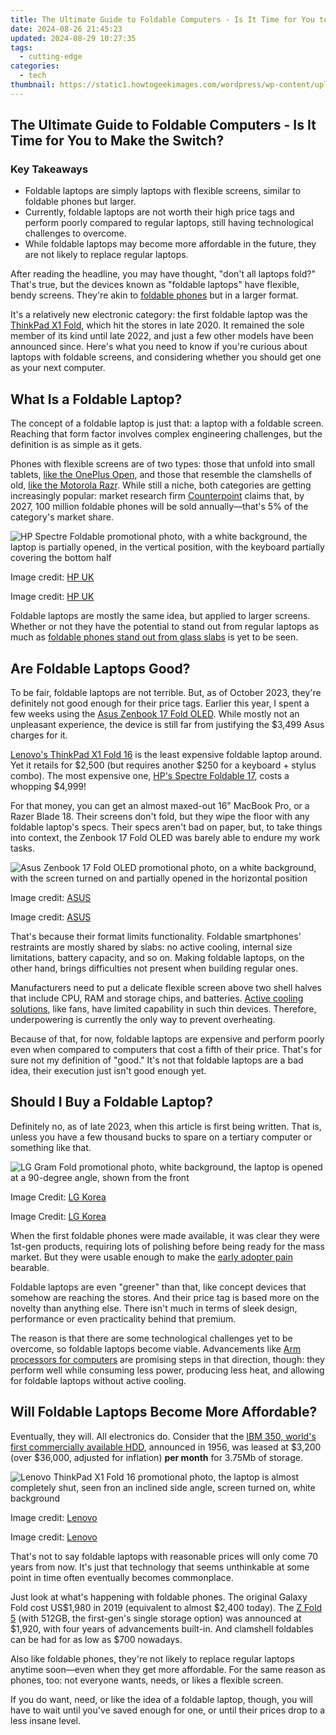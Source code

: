 ```yaml
---
title: The Ultimate Guide to Foldable Computers - Is It Time for You to Make the Switch?
date: 2024-08-26 21:45:23
updated: 2024-08-29 10:27:35
tags:
  - cutting-edge
categories:
  - tech
thumbnail: https://static1.howtogeekimages.com/wordpress/wp-content/uploads/wm/2023/10/asus-zenbook-17-fold-oled-partially-folded-with-the-screen-turned-of-sitting-on-a-table-with-electronic-device-boxes-in-the-background.jpeg
---
```


## The Ultimate Guide to Foldable Computers - Is It Time for You to Make the Switch?

### Key Takeaways

* Foldable laptops are simply laptops with flexible screens, similar to foldable phones but larger.
* Currently, foldable laptops are not worth their high price tags and perform poorly compared to regular laptops, still having technological challenges to overcome.
* While foldable laptops may become more affordable in the future, they are not likely to replace regular laptops.

 After reading the headline, you may have thought, "don't all laptops fold?" That's true, but the devices known as "foldable laptops" have flexible, bendy screens. They're akin to [foldable phones](https://fox-blue.techidaily.com/step-beyond-reality-reviewing-lgs-virtual-vision-for-2024/) but in a larger format.

 It's a relatively new electronic category: the first foldable laptop was the [ThinkPad X1 Fold](https://facebook-video-content.techidaily.com/in-2024-top-12-strategies-reviving-non-visible-fb-video-posts/), which hit the stores in late 2020\. It remained the sole member of its kind until late 2022, and just a few other models have been announced since. Here's what you need to know if you're curious about laptops with foldable screens, and considering whether you should get one as your next computer.

##  What Is a Foldable Laptop?

 The concept of a foldable laptop is just that: a laptop with a foldable screen. Reaching that form factor involves complex engineering challenges, but the definition is as simple as it gets.

 Phones with flexible screens are of two types: those that unfold into small tablets, [like the OnePlus Open](https://phone-solutions.techidaily.com/in-2024-life360-circle-everything-you-need-to-know-on-apple-iphone-6s-drfone-by-drfone-virtual-ios/), and those that resemble the clamshells of old, [like the Motorola Razr](https://screen-recording.techidaily.com/top-no-fee-android-chat-apps-rated/). While still a niche, both categories are getting increasingly popular: market research firm [Counterpoint](https://www.counterpointresearch.com/insights/global-foldable-smartphone-shipments-2027/) claims that, by 2027, 100 million foldable phones will be sold annually—that's 5% of the category's market share.

![HP Spectre Foldable promotional photo, with a white background, the laptop is partially opened, in the vertical position, with the keyboard partially covering the bottom half](https://static1.howtogeekimages.com/wordpress/wp-content/uploads/2023/10/hp-spectre-foldable-promotional-photo-with-a-white-background-the-laptop-is-partially-opened-in-the-vertical-position-with-the-keyboard-partially-covering-the-bottom-half.jpeg) 

Image credit: [HP UK](https://www.hp.com/gb-en/shop/product.aspx?id=8r2r4ea&opt=abu&sel=ntb)

Image credit: [HP UK](https://www.hp.com/gb-en/shop/product.aspx?id=8r2r4ea&opt=abu&sel=ntb)

 Foldable laptops are mostly the same idea, but applied to larger screens. Whether or not they have the potential to stand out from regular laptops as much as [foldable phones stand out from glass slabs](https://some-approaches.techidaily.com/updated-top-value-dome-cams-affordable-360-filmmaking-tools/) is yet to be seen.

##  Are Foldable Laptops Good?

 To be fair, foldable laptops are not terrible. But, as of October 2023, they're definitely not good enough for their price tags. Earlier this year, I spent a few weeks using the [Asus Zenbook 17 Fold OLED](https://youtube-clips.techidaily.com/updated-digital-film-composer/). While mostly not an unpleasant experience, the device is still far from justifying the $3,499 Asus charges for it.

[Lenovo's ThinkPad X1 Fold 16](https://extra-resources.techidaily.com/sj6-ultimate-face-off-with-xiaomis-yi-4k-genius/) is the least expensive foldable laptop around. Yet it retails for $2,500 (but requires another $250 for a keyboard + stylus combo). The most expensive one, [HP's Spectre Foldable 17](https://www.hp.com/us-en/shop/pdp/hp-spectre-foldable-17-cs0097nr), costs a whopping $4,999!

 For that money, you can get an almost maxed-out 16" MacBook Pro, or a Razer Blade 18\. Their screens don't fold, but they wipe the floor with any foldable laptop's specs. Their specs aren't bad on paper, but, to take things into context, the Zenbook 17 Fold OLED was barely able to endure my work tasks.

![Asus Zenbook 17 Fold OLED promotional photo, on a white background, with the screen turned on and partially opened in the horizontal position](https://static1.howtogeekimages.com/wordpress/wp-content/uploads/2023/10/asus-zenbook-17-fold-oled-promotional-photo-on-a-white-background-with-the-screen-turned-on-and-partially-opened-in-the-horizontal-position.jpeg) 

Image credit: [ASUS](https://www.asus.com/br/laptops/for-home/zenbook/zenbook-17-fold-oled-ux9702/)

Image credit: [ASUS](https://www.asus.com/br/laptops/for-home/zenbook/zenbook-17-fold-oled-ux9702/)

 That's because their format limits functionality. Foldable smartphones' restraints are mostly shared by slabs: no active cooling, internal size limitations, battery capacity, and so on. Making foldable laptops, on the other hand, brings difficulties not present when building regular ones.

 Manufacturers need to put a delicate flexible screen above two shell halves that include CPU, RAM and storage chips, and batteries. [Active cooling solutions](https://instagram-video-files.techidaily.com/in-2024-quick-steps-for-recording-insta-stories/), like fans, have limited capability in such thin devices. Therefore, underpowering is currently the only way to prevent overheating.

 Because of that, for now, foldable laptops are expensive and perform poorly even when compared to computers that cost a fifth of their price. That's for sure not my definition of "good." It's not that foldable laptops are a bad idea, their execution just isn't good enough yet.

##  Should I Buy a Foldable Laptop?

 Definitely no, as of late 2023, when this article is first being written. That is, unless you have a few thousand bucks to spare on a tertiary computer or something like that.

![LG Gram Fold promotional photo, white background, the laptop is opened at a 90-degree angle, shown from the front](https://static1.howtogeekimages.com/wordpress/wp-content/uploads/2023/10/lg-gram-fold-promotional-photo-white-background-the-laptop-is-opened-at-a-90-degree-angle-shown-from-the-front.jpeg) 

Image Credit: [LG Korea](https://www.lge.co.kr/notebook/17x90r-ga50k)

Image Credit: [LG Korea](https://www.lge.co.kr/notebook/17x90r-ga50k)

 When the first foldable phones were made available, it was clear they were 1st-gen products, requiring lots of polishing before being ready for the mass market. But they were usable enough to make the [early adopter pain](https://techno-recovery.techidaily.com/troubleshooting-iphone-camera-problems-fix-the-lack-of-focus-now/) bearable.

 Foldable laptops are even "greener" than that, like concept devices that somehow are reaching the stores. And their price tag is based more on the novelty than anything else. There isn't much in terms of sleek design, performance or even practicality behind that premium.

 The reason is that there are some technological challenges yet to be overcome, so foldable laptops become viable. Advancements like [Arm processors for computers](https://buynow-reviews.techidaily.com/tablet-faceoff-determining-the-best-between-ipad-kindle-and-nook/) are promising steps in that direction, though: they perform well while consuming less power, producing less heat, and allowing for foldable laptops without active cooling.

##  Will Foldable Laptops Become More Affordable?

 Eventually, they will. All electronics do. Consider that the [IBM 350, world's first commercially available HDD](https://en.wikipedia.org/wiki/History%5Fof%5FIBM%5Fmagnetic%5Fdisk%5Fdrives#IBM%5F350), announced in 1956, was leased at $3,200 (over $36,000, adjusted for inflation) **per month** for 3.75Mb of storage.

![Lenovo ThinkPad X1 Fold 16 promotional photo, the laptop is almost completely shut, seen fron an inclined side angle, screen turned on, white background](https://static1.howtogeekimages.com/wordpress/wp-content/uploads/2023/10/lenovo-thinkpad-x1-fold-16-promotional-photo-the-laptop-is-almost-completely-shut-seen-fron-an-inclined-side-angle-screen-turned-on-white-background.jpeg) 

Image credit: [Lenovo](https://shop-links.co/link/?exclusive=1&publisher_slug=itechdaily19598&url=https%3A%2F%2Fwww.lenovo.com%2Fus%2Fen%2Fp%2Flen101t0047)

Image credit: [Lenovo](https://shop-links.co/link/?exclusive=1&publisher_slug=itechdaily19598&url=https%3A%2F%2Fwww.lenovo.com%2Fus%2Fen%2Fp%2Flen101t0047)

 That's not to say foldable laptops with reasonable prices will only come 70 years from now. It's just that technology that seems unthinkable at some point in time often eventually becomes commonplace.

 Just look at what's happening with foldable phones. The original Galaxy Fold cost US$1,980 in 2019 (equivalent to almost $2,400 today). The [Z Fold 5](https://extra-skills.techidaily.com/in-2024-perfecting-the-art-of-compelling-mosaic-imagery/) (with 512GB, the first-gen's single storage option) was announced at $1,920, with four years of advancements built-in. And clamshell foldables can be had for as low as $700 nowadays.

 Also like foldable phones, they're not likely to replace regular laptops anytime soon—even when they get more affordable. For the same reason as phones, too: not everyone wants, needs, or likes a flexible screen.

 If you do want, need, or like the idea of a foldable laptop, though, you will have to wait until you've saved enough for one, or until their prices drop to a less insane level.

<ins class="adsbygoogle"
     style="display:block"
     data-ad-format="autorelaxed"
     data-ad-client="ca-pub-7571918770474297"
     data-ad-slot="1223367746"></ins>



<ins class="adsbygoogle"
     style="display:block"
     data-ad-client="ca-pub-7571918770474297"
     data-ad-slot="8358498916"
     data-ad-format="auto"
     data-full-width-responsive="true"></ins>
